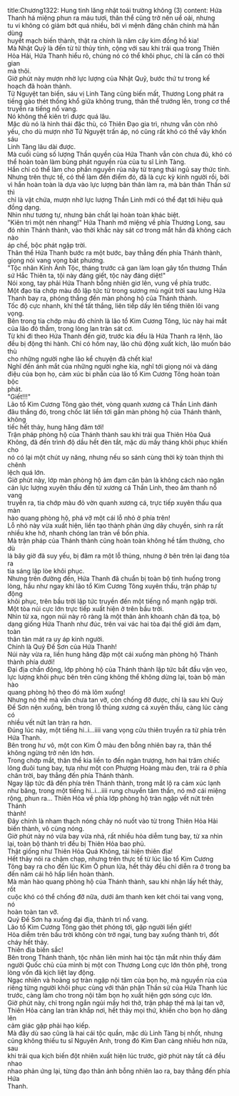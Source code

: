 title:Chương1322: Hung tinh lăng nhật toái trường không (3)
content:
Hứa Thanh há miệng phun ra máu tươi, thân thể cũng trở nên uể oải, nhưng<br>tu vi không có giảm bớt quá nhiều, bởi vì mệnh đăng chân chính mà hắn dùng<br>huyết mạch biến thành, thật ra chính là năm cây kim đồng hồ kia!<br>Mà Nhật Quỹ là đến từ tử thủy tinh, cộng với sau khi trải qua trong Thiên<br>Hỏa Hải, Hứa Thanh hiểu rõ, chúng nó có thể khôi phục, chỉ là cần có thời gian<br>mà thôi.<br>Giờ phút này mượn nhờ lực lượng của Nhật Quỹ, bước thứ tư trong kế<br>hoạch đã hoàn thành.<br>Tử Nguyệt tan biến, sáu vị Linh Tàng cũng biến mất, Thương Long phát ra<br>tiếng gào thét thống khổ giữa không trung, thân thể trướng lên, trong cơ thể<br>truyền ra tiếng nổ vang.<br>Nó không thể kiên trì được quá lâu.<br>Mặc dù nó là hình thái đặc thù, có Thiên Đạo gia trì, nhưng vẫn còn nhỏ<br>yếu, cho dù mượn nhờ Tử Nguyệt trấn áp, nó cũng rất khó có thể vây khốn sáu<br>Linh Tàng lâu dài được.<br>Mà cuối cùng số lượng Thần quyền của Hứa Thanh vẫn còn chưa đủ, khó có<br>thể hoàn toàn làm bùng phát nguyền rủa của tu sĩ Linh Tàng.<br>Hắn chỉ có thể làm cho phần nguyền rủa này từ trạng thái ngủ say thức tỉnh.<br>Nhưng trên thực tế, có thể làm đến điểm đó, đã là cực kỳ kinh người rồi, bởi<br>vì hắn hoàn toàn là dựa vào lực lượng bản thân làm ra, mà bản thân Thần sứ thì<br>chỉ là vật chứa, mượn nhờ lực lượng Thần Linh mới có thể đạt tới hiệu quả<br>đồng dạng.<br>Nhìn như tương tự, nhưng bản chất lại hoàn toàn khác biệt.<br>"Kiên trì một nén nhang!" Hứa Thanh mở miệng về phía Thương Long, sau<br>đó nhìn Thánh thành, vào thời khắc này sát cơ trong mắt hắn đã không cách nào<br>áp chế, bộc phát ngập trời.<br>Thân thể Hứa Thanh bước ra một bước, bay thẳng đến phía Thánh thành,<br>giọng nói vang vọng bát phương.<br>"Tộc nhân Kính Ảnh Tộc, tháng trước cả gan làm loạn gây tổn thương Thần<br>sứ Hắc Thiên ta, tội này đáng giết, tộc này đáng diệt!"<br>Nói xong, tay phải Hứa Thanh bỗng nhiên giơ lên, vung về phía trước.<br>Một đạo tia chớp màu đỏ lập tức từ trong sương mù ngút trời sau lưng Hứa<br>Thanh bay ra, phóng thẳng đến màn phòng hộ của Thánh thành.<br>Tốc độ cực nhanh, khí thế tất thắng, liên tiếp dấy lên tiếng thiên lôi vang<br>vọng.<br>Bên trong tia chớp màu đỏ chính là lão tổ Kim Cương Tông, lúc này hai mắt<br>của lão đỏ thẫm, trong lòng lan tràn sát cơ.<br>Từ khi đi theo Hứa Thanh đến giờ, trước kia đều là Hứa Thanh ra lệnh, lão<br>đều bị động thi hành. Chỉ có hôm nay, lão chủ động xuất kích, lão muốn báo thù<br>cho những người nghe lão kể chuyện đã chết kia!<br>Nghĩ đến ánh mắt của những người nghe kia, nghĩ tới giọng nói và dáng<br>điệu của bọn họ, cảm xúc bi phẫn của lão tổ Kim Cương Tông hoàn toàn bộc<br>phát.<br>"Giết!!!"<br>Lão tổ Kim Cương Tông gào thét, vòng quanh xương cá Thần Linh đánh<br>đâu thắng đó, trong chốc lát liền tới gần màn phòng hộ của Thánh thành, không<br>tiếc hết thảy, hung hăng đâm tới!<br>Trận pháp phòng hộ của Thánh thành sau khi trải qua Thiên Hỏa Quá<br>Không, đã đến trình độ dầu hết đèn tắt, mặc dù mấy tháng khôi phục khiến cho<br>nó có lại một chút uy năng, nhưng nếu so sánh cùng thời kỳ toàn thịnh thì chênh<br>lệch quá lớn.<br>Giờ phút này, lớp màn phòng hộ ảm đạm căn bản là không cách nào ngăn<br>cản lực lượng xuyên thấu đến từ xương cá Thần Linh, theo âm thanh nổ vang<br>truyền ra, tia chớp màu đỏ vờn quanh xương cá, trực tiếp xuyên thấu qua màn<br>hào quang phòng hộ, phá vỡ một cái lỗ nhỏ ở phía trên!<br>Lỗ nhỏ này vừa xuất hiện, liền tạo thành phản ứng dây chuyền, sinh ra rất<br>nhiều khe hở, nhanh chóng lan tràn về bốn phía.<br>Mà trận pháp của Thánh thành cũng hoàn toàn không hề tầm thường, cho dù<br>là bây giờ đã suy yếu, bị đâm ra một lỗ thủng, nhưng ở bên trên lại đang tỏa ra<br>tia sáng lập lòe khôi phục.<br>Nhưng trên đường đến, Hứa Thanh đã chuẩn bị toàn bộ tình huống trong<br>lòng, hầu như ngay khi lão tổ Kim Cương Tông xuyên thấu, trận pháp tự động<br>khôi phục, trên bầu trời lập tức truyền đến một tiếng nổ mạnh ngập trời.<br>Một tòa núi cực lớn trực tiếp xuất hiện ở trên bầu trời.<br>Nhìn từ xa, ngọn núi này rõ ràng là một thân ảnh khoanh chân đả tọa, bộ<br>dạng giống Hứa Thanh như đúc, trên vai vác hai tòa đại thế giới ảm đạm, toàn<br>thân tản mát ra uy áp kinh người.<br>Chính là Quỷ Đế Sơn của Hứa Thanh!<br>Núi này vừa ra, liền hung hăng đập một cái xuống màn phòng hộ Thánh<br>thành phía dưới!<br>Đại địa chấn động, lớp phòng hộ của Thánh thành lập tức bắt đầu vặn vẹo,<br>lực lượng khôi phục bên trên cũng không thể không dừng lại, toàn bộ màn hào<br>quang phòng hộ theo đó mà lõm xuống!<br>Nhưng nó thế mà vẫn chưa tan vỡ, còn chống đỡ được, chỉ là sau khi Quỷ<br>Đế Sơn nện xuống, bên trong lỗ thủng xương cá xuyên thấu, càng lúc càng có<br>nhiều vết nứt lan tràn ra hơn.<br>Đúng lúc này, một tiếng hi..i...iiii vang vọng cửu thiên truyền ra từ phía trên<br>Hứa Thanh.<br>Bên trong hư vô, một con Kim Ô màu đen bỗng nhiên bay ra, thân thể<br>không ngừng trở nên lớn hơn.<br>Trong chớp mắt, thân thể kia liền to đến ngàn trượng, hơn hai trăm chiếc<br>lông đuôi tung bay, tựa như một con Phượng Hoàng màu đen, trải ra ở phía<br>chân trời, bay thẳng đến phía Thánh thành.<br>Ngay lập tức đã đến phía trên Thánh thành, trong mắt lộ ra cảm xúc lạnh<br>như băng, trong một tiếng hi..i...iiii rung chuyển tâm thần, nó mở cái miệng<br>rộng, phun ra... Thiên Hỏa về phía lớp phòng hộ tràn ngập vết nứt trên Thánh<br>thành!<br>Đây chính là nham thạch nóng chảy nó nuốt vào từ trong Thiên Hỏa Hải<br>biến thành, vô cùng nóng.<br>Giờ phút này nó vừa bay vừa nhả, rất nhiều hỏa diễm tung bay, từ xa nhìn<br>lại, toàn bộ thành trì đều bị Thiên Hỏa bao phủ.<br>Thật giống như Thiên Hỏa Quá Không, tái hiện thiên địa!<br>Hết thảy nói ra chậm chạp, nhưng trên thực tế từ lúc lão tổ Kim Cương<br>Tông bay ra cho đến lúc Kim Ô phun lửa, hết thảy đều chỉ diễn ra ở trong ba<br>đến năm cái hô hấp liền hoàn thành.<br>Mà màn hào quang phòng hộ của Thánh thành, sau khi nhận lấy hết thảy, rốt<br>cuộc khó có thể chống đỡ nữa, dưới âm thanh ken két chói tai vang vọng, nó<br>hoàn toàn tan vỡ.<br>Quỷ Đế Sơn hạ xuống đại địa, thành trì nổ vang.<br>Lão tổ Kim Cương Tông gào thét phóng tới, gặp người liền giết!<br>Hỏa diễm trên bầu trời không còn trở ngại, tung bay xuống thành trì, đốt<br>cháy hết thảy.<br>Thiên địa biến sắc!<br>Bên trong Thánh thành, tộc nhân liên minh hai tộc tận mắt nhìn thấy đám<br>người Quốc chủ của mình bị một con Thương Long cực lớn thôn phệ, trong<br>lòng vốn đã kịch liệt lay động.<br>Ngạc nhiên và hoảng sợ tràn ngập nội tâm của bọn họ, mà nguyền rủa của<br>riêng từng người khôi phục cùng với thân phận Thần sứ của Hứa Thanh lúc<br>trước, càng làm cho trong nội tâm bọn họ xuất hiện gợn sóng cực lớn.<br>Giờ phút này, chỉ trong ngắn ngủi mấy hơi thở, trận pháp thế mà lại tan vỡ,<br>Thiên Hỏa càng lan tràn khắp nơi, hết thảy mọi thứ, khiến cho bọn họ dâng lên<br>cảm giác gặp phải hạo kiếp.<br>Mà đây dù sao cũng là hai cái tộc quần, mặc dù Linh Tàng bị nhốt, nhưng<br>cũng không thiếu tu sĩ Nguyên Anh, trong đó Kim Đan càng nhiều hơn nữa, sau<br>khi trải qua kịch biến đột nhiên xuất hiện lúc trước, giờ phút này tất cả đều nhao<br>nhao phản ứng lại, từng đạo thân ảnh bỗng nhiên lao ra, bay thẳng đến phía Hứa<br>Thanh.